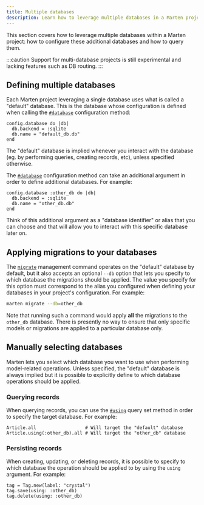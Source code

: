 ```yaml
---
title: Multiple databases
description: Learn how to leverage multiple databases in a Marten project.
---
```


This section covers how to leverage multiple databases within a Marten project: how to configure these additional databases and how to query them.

:::caution
Support for multi-database projects is still experimental and lacking features such as DB routing.
:::

## Defining multiple databases

Each Marten project leveraging a single database uses what is called a "default" database. This is the database whose configuration is defined when calling the [`#database`](pathname:///api/0.1/Marten/Conf/GlobalSettings.html#database(id%3DDB%3A%3AConnection%3A%3ADEFAULT_CONNECTION_NAME%2C%26)-instance-method) configuration method:

```crystal
config.database do |db|
  db.backend = :sqlite
  db.name = "default_db.db"
end
```

The "default" database is implied whenever you interact with the database (eg. by performing queries, creating records, etc), unless specified otherwise.

The [`#database`](pathname:///api/0.1/Marten/Conf/GlobalSettings.html#database(id%3DDB%3A%3AConnection%3A%3ADEFAULT_CONNECTION_NAME%2C%26)-instance-method) configuration method can take an additional argument in order to define additional databases. For example:

```crystal
config.database :other_db do |db|
  db.backend = :sqlite
  db.name = "other_db.db"
end
```

Think of this additional argument as a "database identifier" or alias that you can choose and that will allow you to interact with this specific database later on.

## Applying migrations to your databases

The [`migrate`](../development/reference/management-commands#migrate) management command operates on the "default" database by default, but it also accepts an optional `--db` option that lets you specify to which database the migrations should be applied. The value you specify for this option must correspond to the alias you configured when defining your databases in your project's configuration. For example:

```bash
marten migrate --db=other_db
```

Note that running such a command would apply **all** the migrations to the `other_db` database. There is presently no way to ensure that only specific models or migrations are applied to a particular database only.

## Manually selecting databases

Marten lets you select which database you want to use when performing model-related operations. Unless specified, the "default" database is always implied but it is possible to explicitly define to which database operations should be applied.

### Querying records

When querying records, you can use the [`#using`](./reference/query-set#using) query set method in order to specify the target database. For example:

```crystal
Article.all                  # Will target the "default" database
Article.using(:other_db).all # Will target the "other_db" database
```

### Persisting records

When creating, updating, or deleting records, it is possible to specify to which database the operation should be applied to by using the `using` argument. For example:

```crystal
tag = Tag.new(label: "crystal")
tag.save(using: :other_db)
tag.delete(using: :other_db)
```
